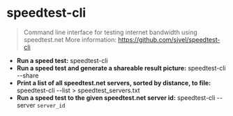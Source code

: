 # speedtest-cli
> Command line interface for testing internet bandwidth using speedtest.net
> More information: <https://github.com/sivel/speedtest-cli>
- **Run a speed test:**
speedtest-cli
- **Run a speed test and generate a shareable result picture:**
speedtest-cli --share
- **Print a list of all speedtest.net servers, sorted by distance, to file:**
speedtest-cli --list > speedtest_servers.txt
- **Run a speed test to the given speedtest.net server id:**
speedtest-cli --server `server_id`
